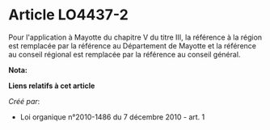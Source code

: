 # Article LO4437-2

Pour l'application à Mayotte du chapitre V du titre III, la référence à la région est remplacée par la référence au
Département de Mayotte et la référence au conseil régional est remplacée par la référence au conseil général.

**Nota:**



**Liens relatifs à cet article**

_Créé par_:

  - Loi organique n°2010-1486 du 7 décembre 2010 - art. 1
